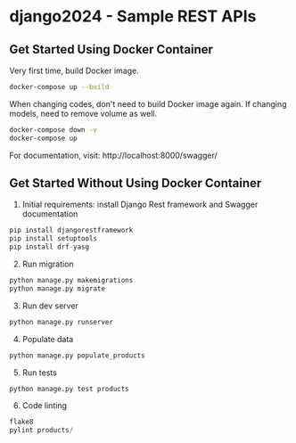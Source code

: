 # django2024 - Sample REST APIs

## Get Started Using Docker Container

Very first time, build Docker image.
 ```bash
docker-compose up --build
```

When changing codes, don't need to build Docker image again. If changing models, need to remove volume as well.
 ```bash
docker-compose down -v
docker-compose up
```

For documentation, visit: http://localhost:8000/swagger/

## Get Started Without Using Docker Container
1. Initial requirements: install Django Rest framework and Swagger documentation
 ```python
pip install djangorestframework
pip install setuptools
pip install drf-yasg
```

2. Run migration
 ```python
python manage.py makemigrations
python manage.py migrate
```

3. Run dev server
 ```python
python manage.py runserver
```


4. Populate data
 ```python
python manage.py populate_products
```

5. Run tests
 ```python
python manage.py test products
```

6. Code linting
 ```python
flake8
pylint products/
```